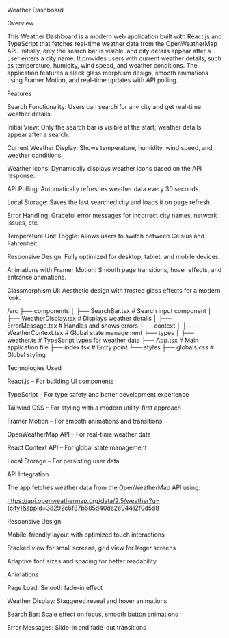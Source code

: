 Weather Dashboard

Overview

This Weather Dashboard is a modern web application built with React.js and TypeScript that fetches real-time weather data from the OpenWeatherMap API. Initially, only the search bar is visible, and city details appear after a user enters a city name. It provides users with current weather details, such as temperature, humidity, wind speed, and weather conditions. The application features a sleek glass morphism design, smooth animations using Framer Motion, and real-time updates with API polling.

Features

Search Functionality: Users can search for any city and get real-time weather details.

Initial View: Only the search bar is visible at the start; weather details appear after a search.

Current Weather Display: Shows temperature, humidity, wind speed, and weather conditions.

Weather Icons: Dynamically displays weather icons based on the API response.

API Polling: Automatically refreshes weather data every 30 seconds.

Local Storage: Saves the last searched city and loads it on page refresh.

Error Handling: Graceful error messages for incorrect city names, network issues, etc.

Temperature Unit Toggle: Allows users to switch between Celsius and Fahrenheit.

Responsive Design: Fully optimized for desktop, tablet, and mobile devices.

Animations with Framer Motion: Smooth page transitions, hover effects, and entrance animations.

Glassmorphism UI: Aesthetic design with frosted glass effects for a modern look.


/src
 ├── components
 │   ├── SearchBar.tsx       # Search input component
 │   ├── WeatherDisplay.tsx  # Displays weather details
 │   ├── ErrorMessage.tsx    # Handles and shows errors
 ├── context
 │   ├── WeatherContext.tsx  # Global state management
 ├── types
 │   ├── weather.ts          # TypeScript types for weather data
 ├── App.tsx                 # Main application file
 ├── index.tsx               # Entry point
 └── styles
     ├── globals.css         # Global styling

Technologies Used

React.js – For building UI components

TypeScript – For type safety and better development experience

Tailwind CSS – For styling with a modern utility-first approach

Framer Motion – For smooth animations and transitions

OpenWeatherMap API – For real-time weather data

React Context API – For global state management

Local Storage – For persisting user data

API Integration

The app fetches weather data from the OpenWeatherMap API using:

https://api.openweathermap.org/data/2.5/weather?q={city}&appid=38292c6f37b685d40de2e94412f0d5d8

Responsive Design

Mobile-friendly layout with optimized touch interactions

Stacked view for small screens, grid view for larger screens

Adaptive font sizes and spacing for better readability

Animations

Page Load: Smooth fade-in effect

Weather Display: Staggered reveal and hover animations

Search Bar: Scale effect on focus, smooth button animations

Error Messages: Slide-in and fade-out transitions
